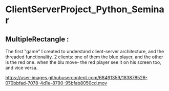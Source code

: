 # ClientServerProject_Python_Seminar

## MultipleRectangle :
  The first "game" I created to understand client-server architecture, and the threaded functionality.
  2 clients: one of them the blue player, and the other is the red one. when the blu move- the red player see it on his screen too, and vice versa.

https://user-images.githubusercontent.com/68491359/183878526-070bbfad-7078-4d1e-8790-95bfab8050cd.mov

